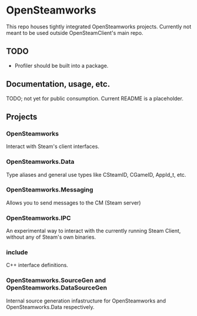 # OpenSteamworks
This repo houses tightly integrated OpenSteamworks projects.
Currently not meant to be used outside OpenSteamClient's main repo.

## TODO
- Profiler should be built into a package.

## Documentation, usage, etc.
TODO; not yet for public consumption.
Current README is a placeholder.

## Projects
### OpenSteamworks
Interact with Steam's client interfaces. 

### OpenSteamworks.Data
Type aliases and general use types like CSteamID, CGameID, AppId_t, etc.

### OpenSteamworks.Messaging
Allows you to send messages to the CM (Steam server)

### OpenSteamworks.IPC
An experimental way to interact with the currently running Steam Client, without any of Steam's own binaries.

### include
C++ interface definitions.

### OpenSteamworks.SourceGen and OpenSteamworks.DataSourceGen
Internal source generation infastructure for OpenSteamworks and OpenSteamworks.Data respectively.
